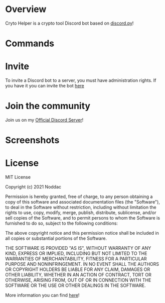 # Overview
Cryto Helper is a crypto tool Discord bot based on [discord.py](https://discordpy.readthedocs.io/en/stable/)!

# Commands

# Invite
To invite a Discord bot to a server, you must have administration rights. 
If you have it you can invite the bot [here](https://discord.com/oauth2/authorize?client_id=827437359036760064&permissions=8&scope=bot)

# Join the community
 Join us on my [Official Discord Server](https://discord.gg/Q9stTbAHNF)!

# Screenshots

# License
MIT License

Copyright (c) 2021 Noddac

Permission is hereby granted, free of charge, to any person obtaining a copy
of this software and associated documentation files (the "Software"), to deal
in the Software without restriction, including without limitation the rights
to use, copy, modify, merge, publish, distribute, sublicense, and/or sell
copies of the Software, and to permit persons to whom the Software is
furnished to do so, subject to the following conditions:

The above copyright notice and this permission notice shall be included in all
copies or substantial portions of the Software.

THE SOFTWARE IS PROVIDED "AS IS", WITHOUT WARRANTY OF ANY KIND, EXPRESS OR
IMPLIED, INCLUDING BUT NOT LIMITED TO THE WARRANTIES OF MERCHANTABILITY,
FITNESS FOR A PARTICULAR PURPOSE AND NONINFRINGEMENT. IN NO EVENT SHALL THE
AUTHORS OR COPYRIGHT HOLDERS BE LIABLE FOR ANY CLAIM, DAMAGES OR OTHER
LIABILITY, WHETHER IN AN ACTION OF CONTRACT, TORT OR OTHERWISE, ARISING FROM,
OUT OF OR IN CONNECTION WITH THE SOFTWARE OR THE USE OR OTHER DEALINGS IN THE
SOFTWARE.

More information you can find [here](https://choosealicense.com/licenses/mit)!




